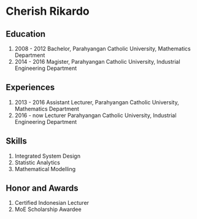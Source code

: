 # Cherish Rikardo

## Education

1. 2008 - 2012 Bachelor, Parahyangan Catholic University, Mathematics Department
2. 2014 - 2016 Magister, Parahyangan Catholic University, Industrial Engineering Department

## Experiences

1. 2013 - 2016 Assistant Lecturer, Parahyangan Catholic University, Mathematics Department
2. 2016 - now Lecturer Parahyangan Catholic University, Industrial Engineering Department

## Skills
1. Integrated System Design
2. Statistic Analytics
3. Mathematical Modelling


## Honor and Awards
1. Certified Indonesian Lecturer
2. MoE Scholarship Awardee


